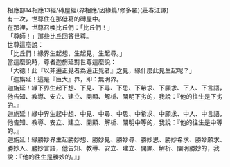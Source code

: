 相應部14相應13經/磚屋經(界相應/因緣篇/修多羅)(莊春江譯)  
有一次，世尊住在那低葛的磚屋中。  
在那裡，世尊召喚比丘們：「比丘們！」  
「尊師！」那些比丘回答世尊。  
世尊這麼說：  
「比丘們！緣界生起想，生起見，生起尋。」  
當這麼說時，尊者迦旃延對世尊這麼說：  
「大德！此『以非遍正覺者為遍正覺者』之見，緣什麼此見生起呢？」  
「迦旃延！這是『巨大』界，即：無明界。  
迦旃延！緣下界生起下想、下見、下尋、下思、下希求、下願求、下人、下言語，他告知、教導、安立、建立、開顯、解析、闡明下劣的，我說：『他的往生是下劣的。』  
迦旃延！緣中界生起中想、中見、中尋、中思、中希求、中願求、中人、中言語，他告知、教導、安立、建立、開顯、解析、闡明中等的，我說：『他的往生是中等的。』  
迦旃延！緣勝妙界生起勝妙想、勝妙見、勝妙尋、勝妙思、勝妙希求、勝妙願求、勝妙人、勝妙言語，他告知、教導、安立、建立、開顯、解析、闡明勝妙的，我說：『他的往生是勝妙的。』」  
  
  
